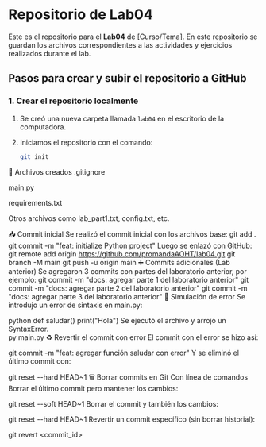 # Repositorio de Lab04

Este es el repositorio para el **Lab04** de [Curso/Tema]. En este repositorio se guardan los archivos correspondientes a las actividades y ejercicios realizados durante el lab.

## Pasos para crear y subir el repositorio a GitHub

### 1. Crear el repositorio localmente
1. Se creó una nueva carpeta llamada `lab04` en el escritorio de la computadora.
2. Iniciamos el repositorio con el comando:

   ```bash
   git init
📄 Archivos creados
.gitignore

main.py

requirements.txt

Otros archivos como lab_part1.txt, config.txt, etc.

📥 Commit inicial
Se realizó el commit inicial con los archivos base:
git add .
git commit -m "feat: initialize Python project"
Luego se enlazó con GitHub:
git remote add origin https://github.com/promandaAOHT/lab04.git
git branch -M main
git push -u origin main
➕ Commits adicionales (Lab anterior)
Se agregaron 3 commits con partes del laboratorio anterior, por ejemplo:
git commit -m "docs: agregar parte 1 del laboratorio anterior"
git commit -m "docs: agregar parte 2 del laboratorio anterior"
git commit -m "docs: agregar parte 3 del laboratorio anterior"
🧪 Simulación de error
Se introdujo un error de sintaxis en main.py:

python
def saludar()
    print("Hola")
Se ejecutó el archivo y arrojó un SyntaxError.  
py main.py
♻️ Revertir el commit con error
El commit con el error se hizo así:

git commit -m "feat: agregar función saludar con error"
Y se eliminó el último commit con:

git reset --hard HEAD~1
🗑️ Borrar commits en Git
Con línea de comandos
Borrar el último commit pero mantener los cambios:

git reset --soft HEAD~1
Borrar el commit y también los cambios:

git reset --hard HEAD~1
Revertir un commit específico (sin borrar historial):

git revert <commit_id>